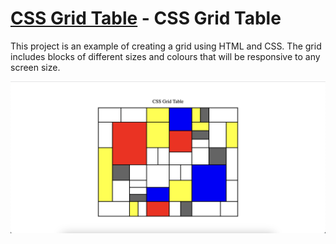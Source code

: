 # [**CSS Grid Table**](https://css-grid-table.netlify.app) - CSS Grid Table

This project is an example of creating a grid using HTML and CSS. The grid includes blocks of different sizes and colours that will be responsive to any screen size.

![CSS Grid Table](https://raw.githubusercontent.com/Basiuk-Ivan/CSS-Grid-Table/main/img/Screen.png)
